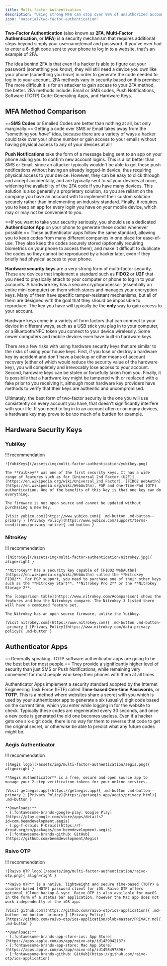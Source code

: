 ```yaml
---
title: Multi-factor Authentication
description: "Using strong MFA can stop over 99% of unauthorized account accesses, and it's easy to set up on the services you already use."
icon: 'material/two-factor-authentication'
---
```


**Two-Factor Authentication** (also known as **2FA**, **Multi-Factor Authentication**, or **MFA**) is a security mechanism that requires additional steps beyond simply your username/email and password. If you've ever had to enter a 6-digit code sent to your phone to log in to a website, that's an example of 2FA.

The idea behind 2FA is that even if a hacker is able to figure out your password (something you *know*), they will still need a device you own like your phone (something you *have*) in order to generate the code needed to log in to your account. 2FA methods vary in security based on this premise: The more difficult it is for an attacker to gain access to your 2FA method, the better. 2FA methods include: Email or SMS codes, Push Notifications, Software (TOTP) Code-Generating Apps, and Hardware Keys.

## MFA Method Comparison

==**SMS Codes** or Emailed Codes are better than nothing at all, but only marginally.== Getting a code over SMS or Email takes away from the "something you *have*" idea, because there are a variety of ways a hacker could take over your phone number or gain access to your emails without having physical access to any of your devices at all!

**Push Notifications** take the form of a message being sent to an app on your phone asking you to confirm new account logins. This is a lot better than SMS or Email, since an attacker typically wouldn't be able to get these push notifications without having an already logged-in device, thus requiring physical access to your device. However, they can be easy to click through and accept accidentally, and are typically sent to *all* your devices at once, widening the availability of the 2FA code if you have many devices. This solution is also generally a proprietary solution, so you are reliant on the company you have an account with to implement their custom solution securely rather than implementing an industry standard. Finally, it requires you to keep an app for every login you have on your mobile device, which may or may not be convenient to you.

==If you want to take your security seriously, you should use a dedicated **Authenticator App** on your phone to generate these codes whenever possible.== These authenticator apps follow the same standard, allowing you to keep codes from many different companies in one place for ease-of-use. They also keep the codes securely stored (optionally requiring biometrics on your phone to access them), and make it difficult to duplicate the codes so they cannot be reproduced by a hacker later, even if they briefly had physical access to your phone.

**Hardware security keys** are a very strong form of multi-factor security. These are devices that implement a standard such as **FIDO2** or **U2F** that you need to physically attach to your computer or phone to log in to your accounts. A hardware key has a secure cryptoprocessor (essentially an entire mini computer) on them which stores and manages your encryption keys. Many of them have specific tamper-resistant mechanisms, but all of them are designed with the goal that they should be impossible to reproduce: The key you have will typically be the **only** way to gain access to your account.

Hardware keys come in a variety of form factors that can connect to your device in different ways, such as a USB stick you plug in to your computer, or a Bluetooth/NFC token you connect to your device wirelessly. Some newer computers and mobile devices even have built-in hardware keys.

There are a few risks with using hardware security keys that are similar to the risks of using your house keys. First, if you lose or destroy a hardware key by accident and don't have a backup or other means of account recovery (either of which would reduce the security value of the hardware key), you will completely and irrevocably lose access to your account. Second, hardware keys can be stolen or forcefully taken from you. Finally, it is possibile that a hardware key might be tampered with or replaced with a fake prior to you receiving it, although most hardware key providers have methods to verify that their keys are authentic and uncompromised.

Ultimately, the best form of two-factor security is the one you will use consistently on every account you have, that doesn't significantly interfere with your life. If you need to log in to an account often or on many devices, a hardware key may prove to be too much of a burden for example.

## Hardware Security Keys

### YubiKey

!!! recommendation

    ![YubiKeys](/assets/img/multi-factor-authentication/yubikey.png)

    The **Yuibkey** was one of the first security keys. It has a wide range of features such as for [Universal 2nd Factor (U2F)](https://en.wikipedia.org/wiki/Universal_2nd_Factor), [FIDO2 WebAuthn](https://en.wikipedia.org/wiki/WebAuthn), PGP and One-Time-Pad (OTP) authentication. One of the benefits of this key is that one key can do everything.

    The firmware is not open source and cannot be updated without purchasing a new key.

    [Visit yubico.com](https://www.yubico.com){ .md-button .md-button--primary } [Privacy Policy](https://www.yubico.com/support/terms-conditions/privacy-notice){ .md-button }

### NitroKey

!!! recommendation

    ![NitroKey](/assets/img/multi-factor-authentication/nitrokey.jpg){ align=right }

    **NitroKey** has a security key capable of [FIDO2 WebAuthn](https://en.wikipedia.org/wiki/WebAuthn) called the **Nitrokey FIDO2**. For PGP support, you need to purchase one of their other keys such as the **Nitrokey Start**, **Nitrokey Pro 2** or the **Nitrokey Storage 2**.

    The [comparison table](https://www.nitrokey.com/#comparison) shows the features and how the Nitrokeys compare. The Nitrokey 3 listed there will have a combined feature set.

    The Nitrokey has an open source firmware, unlike the Yuibkey.

    [Visit nitrokey.com](https://www.nitrokey.com){ .md-button .md-button--primary } [Privacy Policy](https://www.nitrokey.com/data-privacy-policy){ .md-button }

## Authenticator Apps

==Generally speaking, TOTP software authenticator apps are going to be the best bet for most people.== They provide a significantly higher level of security than just SMS or Push Notifications, while remaining very convenient for most people who keep their phones with them at all times.

Authenticator Apps implement a security standard adopted by the Internet Engineering Task Force (IETF) called **Time-based One-time Passwords**, or **TOTP**. This is a method where websites share a secret with you which is used by your authenticator app to generate a six (usually) digit code based on the current time, which you enter while logging in for the website to check. Typically these codes are regenerated every 30 seconds, and once a new code is generated the old one becomes useless. Even if a hacker gets one six-digit code, there is no way for them to reverse that code to get the original secret, or otherwise be able to predict what any future codes might be.

### Aegis Authenticator

!!! recommendation

    ![Aegis logo](/assets/img/multi-factor-authentication/aegis.png){ align=right }

    **Aegis Authenticator** is a free, secure and open source app to manage your 2-step verification tokens for your online services.

    [Visit getaegis.app](https://getaegis.app){ .md-button .md-button--primary } [Privacy Policy](https://getaegis.app/aegis/privacy.html){ .md-button }

    **Downloads:**
    - [:fontawesome-brands-google-play: Google Play](https://play.google.com/store/apps/details?id=com.beemdevelopment.aegis)
    - [:pg-f-droid: F-Droid](https://f-droid.org/en/packages/com.beemdevelopment.aegis)
    - [:fontawesome-brands-github: GitHub](https://github.com/beemdevelopment/Aegis)

### Raivo OTP

!!! recommendation

    ![Raivo OTP logo](/assets/img/multi-factor-authentication/raivo-otp.png){ align=right }

    **Raivo OTP** is a native, lightweight and secure time-based (TOTP) & counter-based (HOTP) password client for iOS. Raivo OTP offers optional iCloud backup & sync. Raivo OTP is also available for macOS in the form of a status bar application, however the Mac app does not work independently of the iOS app.

    [Visit github.com](https://github.com/raivo-otp/ios-application){ .md-button .md-button--primary } [Privacy Policy](https://github.com/raivo-otp/ios-application/blob/master/PRIVACY.md){ .md-button }

    **Downloads:**
    - [:fontawesome-brands-app-store-ios: App Store](https://apps.apple.com/us/app/raivo-otp/id1459042137)
    - [:fontawesome-brands-app-store: Mac App Store](https://apps.apple.com/us/app/raivo-otp/id1498497896)
    - [:fontawesome-brands-github: GitHub](https://github.com/raivo-otp/ios-application)
